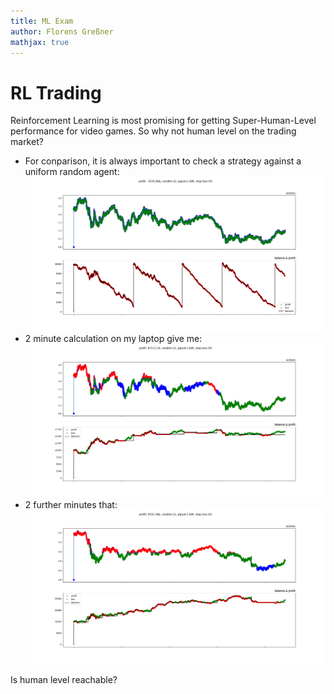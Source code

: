 ```yaml
---
title: ML Exam
author: Florens Greßner
mathjax: true
---
```


# RL Trading

Reinforcement Learning is most promising for getting Super-Human-Level performance for video games. So why not human 
level on the trading market?

- For conparison, it is always important to check a strategy against a uniform random agent: ![rand](./rand.png)
- 2 minute calculation on my laptop give me: ![better](./better.png)
- 2 further minutes that: ![better](./best.png)

Is human level reachable?